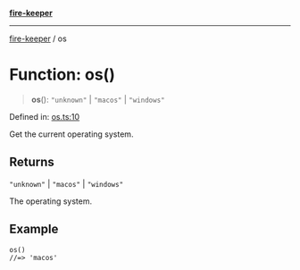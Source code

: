 [**fire-keeper**](../README.md)

***

[fire-keeper](../README.md) / os

# Function: os()

> **os**(): `"unknown"` \| `"macos"` \| `"windows"`

Defined in: [os.ts:10](https://github.com/phonowell/fire-keeper/blob/master/src/os.ts#L10)

Get the current operating system.

## Returns

`"unknown"` \| `"macos"` \| `"windows"`

The operating system.

## Example

```
os()
//=> 'macos'
```
